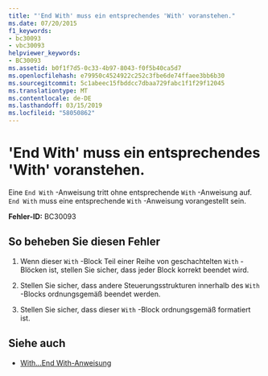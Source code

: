 ```yaml
---
title: "'End With' muss ein entsprechendes 'With' voranstehen."
ms.date: 07/20/2015
f1_keywords:
- bc30093
- vbc30093
helpviewer_keywords:
- BC30093
ms.assetid: b0f1f7d5-0c33-4b97-8043-f0f5b40ca5d7
ms.openlocfilehash: e79950c4524922c252c3fbe6de74ffaee3bb6b30
ms.sourcegitcommit: 5c1abeec15fbddcc7dbaa729fabc1f1f29f12045
ms.translationtype: MT
ms.contentlocale: de-DE
ms.lasthandoff: 03/15/2019
ms.locfileid: "58050862"
---
```

# <a name="end-with-must-be-preceded-by-a-matching-with"></a>'End With' muss ein entsprechendes 'With' voranstehen.
Eine `End With` -Anweisung tritt ohne entsprechende `With` -Anweisung auf. `End With` muss eine entsprechende `With` -Anweisung vorangestellt sein.  
  
 **Fehler-ID:** BC30093  
  
## <a name="to-correct-this-error"></a>So beheben Sie diesen Fehler  
  
1.  Wenn dieser `With` -Block Teil einer Reihe von geschachtelten `With` -Blöcken ist, stellen Sie sicher, dass jeder Block korrekt beendet wird.  
  
2.  Stellen Sie sicher, dass andere Steuerungsstrukturen innerhalb des `With` -Blocks ordnungsgemäß beendet werden.  
  
3.  Stellen Sie sicher, dass dieser `With` -Block ordnungsgemäß formatiert ist.  
  
## <a name="see-also"></a>Siehe auch

- [With...End With-Anweisung](../../visual-basic/language-reference/statements/with-end-with-statement.md)
